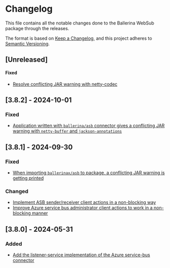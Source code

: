 # Changelog

This file contains all the notable changes done to the Ballerina WebSub package through the releases.

The format is based on [Keep a Changelog](https://keepachangelog.com/en/1.0.0/),
and this project adheres to [Semantic Versioning](https://semver.org/spec/v2.0.0.html).

## [Unreleased]

#### Fixed

- [Resolve conflicting JAR warning with netty-codec](https://github.com/ballerina-platform/ballerina-library/issues/8135)

## [3.8.2] - 2024-10-01

### Fixed

- [Application written with `ballerina/asb` connector gives a conflicting JAR warning with `netty-buffer` and `jackson-annotations`](https://github.com/ballerina-platform/ballerina-library/issues/7061)

## [3.8.1] - 2024-09-30

### Fixed

- [When importing `ballerinax/asb` to package, a conflicting JAR warning is getting printed](https://github.com/ballerina-platform/ballerina-library/issues/7052)

### Changed

- [Implement ASB sender/receiver client actions in a non-blocking way](https://github.com/ballerina-platform/ballerina-library/issues/4982)
- [Improve Azure service bus administrator client actions to work in a non-blocking manner](https://github.com/ballerina-platform/ballerina-library/issues/6603)

## [3.8.0] - 2024-05-31

### Added

- [Add the listener-service implementation of the Azure service-bus connector](https://github.com/ballerina-platform/ballerina-library/issues/6495)
